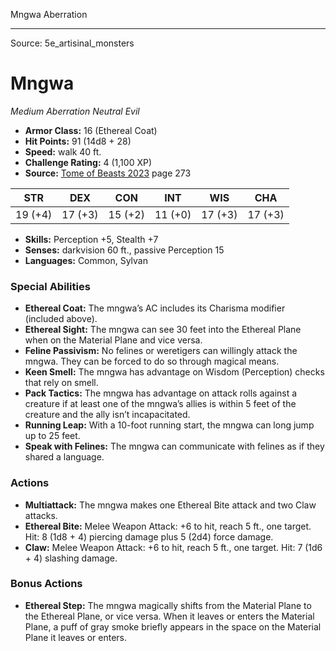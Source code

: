 <MonsterName/>Mngwa</MonsterName>
<CreatureType/>Aberration</CreatureType>



---

Source: 5e_artisinal_monsters

# Mngwa

*Medium* *Aberration* *Neutral Evil*

- **Armor Class:** 16 (Ethereal Coat)
- **Hit Points:** 91 (14d8 + 28)
- **Speed:** walk 40 ft.
- **Challenge Rating:** 4 (1,100 XP)
- **Source:** [Tome of Beasts 2023](https://koboldpress.com/kpstore/product/tome-of-beasts-1-2023-edition/) page 273

| STR | DEX | CON | INT | WIS | CHA |
| --- | --- | --- | --- | --- | --- |
| 19 (+4) | 17 (+3) | 15 (+2) | 11 (+0) | 17 (+3) | 17 (+3) |

- **Skills:** Perception +5, Stealth +7
- **Senses:** darkvision 60 ft., passive Perception 15
- **Languages:** Common, Sylvan

### Special Abilities

- **Ethereal Coat:** The mngwa’s AC includes its Charisma modifier (included above).
- **Ethereal Sight:** The mngwa can see 30 feet into the Ethereal Plane when on the Material Plane and vice versa.
- **Feline Passivism:** No felines or weretigers can willingly attack the mngwa. They can be forced to do so through magical means.
- **Keen Smell:** The mngwa has advantage on Wisdom (Perception) checks that rely on smell.
- **Pack Tactics:** The mngwa has advantage on attack rolls against a creature if at least one of the mngwa’s allies is within 5 feet of the creature and the ally isn’t incapacitated.
- **Running Leap:** With a 10-foot running start, the mngwa can long jump up to 25 feet.
- **Speak with Felines:** The mngwa can communicate with felines as if they shared a language.

### Actions

- **Multiattack:** The mngwa makes one Ethereal Bite attack and two Claw attacks.
- **Ethereal Bite:** Melee Weapon Attack: +6 to hit, reach 5 ft., one target. Hit: 8 (1d8 + 4) piercing damage plus 5 (2d4) force damage.
- **Claw:** Melee Weapon Attack: +6 to hit, reach 5 ft., one target. Hit: 7 (1d6 + 4) slashing damage.

### Bonus Actions

- **Ethereal Step:** The mngwa magically shifts from the Material Plane to the Ethereal Plane, or vice versa. When it leaves or enters the Material Plane, a puff of gray smoke briefly appears in the space on the Material Plane it leaves or enters.


